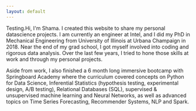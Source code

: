 ```yaml
---
layout: default
---
```


Testing.Hi, I'm Shama. I created this website to share my personal datascience projects. I am currently an engineer at Intel, and I did my PhD in Mechanical Engineering from University of Illinois at Urbana Champaign in 2018. Near the end of my grad school, I got myself involved into coding and rigorous data analysis. Over the last few years, I tried to hone those skills at work and through my personal projects. 

Aside from work, I also finished a 6 month long immersive bootcamp with Springboard Academy where the curriculum covered concepts on Python for Data Science, Inferential Statistics (hypothesis testing, experimental design, A/B testing), Relational Databases (SQL), supervised & unsupervised machine learning and Neural Networks, as well as advanced topics on Time Series Forecasting, Recommender Systems, NLP and Spark.


